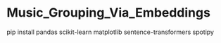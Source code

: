 # Music_Grouping_Via_Embeddings

pip install pandas scikit-learn matplotlib sentence-transformers spotipy
